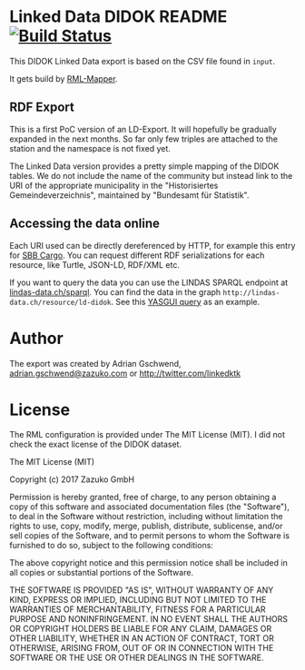 # Linked Data DIDOK README [![Build Status](https://travis-ci.org/lindas-uc/ld-didok.svg?branch=master)](https://travis-ci.org/lindas-uc/ld-didok)

This DIDOK Linked Data export is based on the CSV file found in `input`.

It gets build by [RML-Mapper](https://github.com/zazukoians/RML-Mapper/).

## RDF Export

This is a first PoC version of an LD-Export. It will hopefully be gradually expanded in the next months. So far only few triples are attached to the station and the namespace is not fixed yet.

The Linked Data version provides a pretty simple mapping of the DIDOK tables. We do not include the name of the community but instead link to the URI of the appropriate municipality in the "Historisiertes Gemeindeverzeichnis", maintained by "Bundesamt für Statistik".

## Accessing the data online

Each URI used can be directly dereferenced by HTTP, for example this entry for [SBB Cargo](http://lod.opentransportdata.swiss/didok/8500011). You can request different RDF serializations for each resource, like Turtle, JSON-LD, RDF/XML etc.

If you want to query the data you can use the LINDAS SPARQL endpoint at [lindas-data.ch/sparql](http://lindas-data.ch/sparql). You can find the data in the graph `http://lindas-data.ch/resource/ld-didok`. See this [YASGUI query](http://lod.opentransportdata.swiss/sparql/#query=PREFIX+rdf%3A+%3Chttp%3A%2F%2Fwww.w3.org%2F1999%2F02%2F22-rdf-syntax-ns%23%3E%0APREFIX+rdfs%3A+%3Chttp%3A%2F%2Fwww.w3.org%2F2000%2F01%2Frdf-schema%23%3E%0ASELECT+*+WHERE+%7B+GRAPH+%3Chttp%3A%2F%2Flindas-data.ch%2Fresource%2Fld-didok%3E+%7B%0A++%3Fsub+%3Fpred+%3Fobj+.%0A++%7D%0A%7D%0ALIMIT+10&contentTypeConstruct=text%2Fturtle&contentTypeSelect=application%2Fsparql-results%2Bjson&endpoint=http%3A%2F%2Flindas-data.ch%2Fsparql&requestMethod=POST&tabTitle=Query&outputFormat=table) as an example.

# Author

The export was created by Adrian Gschwend, adrian.gschwend@zazuko.com or http://twitter.com/linkedktk

# License

The RML configuration is provided under The MIT License (MIT). I did not check the exact license of the DIDOK dataset.

The MIT License (MIT)

Copyright (c) 2017 Zazuko GmbH

Permission is hereby granted, free of charge, to any person obtaining a copy
of this software and associated documentation files (the "Software"), to deal
in the Software without restriction, including without limitation the rights
to use, copy, modify, merge, publish, distribute, sublicense, and/or sell
copies of the Software, and to permit persons to whom the Software is
furnished to do so, subject to the following conditions:

The above copyright notice and this permission notice shall be included in
all copies or substantial portions of the Software.

THE SOFTWARE IS PROVIDED "AS IS", WITHOUT WARRANTY OF ANY KIND, EXPRESS OR
IMPLIED, INCLUDING BUT NOT LIMITED TO THE WARRANTIES OF MERCHANTABILITY,
FITNESS FOR A PARTICULAR PURPOSE AND NONINFRINGEMENT. IN NO EVENT SHALL THE
AUTHORS OR COPYRIGHT HOLDERS BE LIABLE FOR ANY CLAIM, DAMAGES OR OTHER
LIABILITY, WHETHER IN AN ACTION OF CONTRACT, TORT OR OTHERWISE, ARISING FROM,
OUT OF OR IN CONNECTION WITH THE SOFTWARE OR THE USE OR OTHER DEALINGS IN
THE SOFTWARE.

